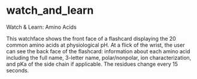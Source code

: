 watch_and_learn
===============

Watch &amp; Learn: Amino Acids

This watchface shows the front face of a flashcard displaying the 20 common amino acids at physiological pH. At a flick of the wrist, the user can see the back face of the flashcard: information about each amino acid including the full name, 3-letter name, polar/nonpolar, ion characterization, and pKa of the side chain if applicable. The residues change every 15 seconds.
